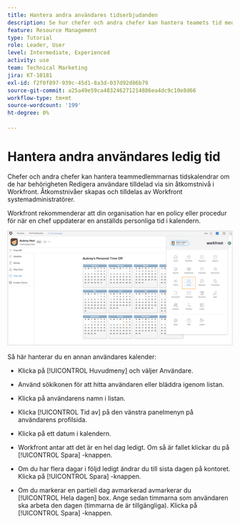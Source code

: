 ```yaml
---
title: Hantera andra användares tidserbjudanden
description: Se hur chefer och andra chefer kan hantera teamets tid med kalendrar.
feature: Resource Management
type: Tutorial
role: Leader, User
level: Intermediate, Experienced
activity: use
team: Technical Marketing
jira: KT-10181
exl-id: f2f0f897-939c-45d1-8a3d-037d92d86b79
source-git-commit: a25a49e59ca483246271214886ea4dc9c10e8d66
workflow-type: tm+mt
source-wordcount: '199'
ht-degree: 0%

---
```


# Hantera andra användares ledig tid

Chefer och andra chefer kan hantera teammedlemmarnas tidskalendrar om de har behörigheten Redigera användare tilldelad via sin åtkomstnivå i Workfront. Åtkomstnivåer skapas och tilldelas av Workfront systemadministratörer.

Workfront rekommenderar att din organisation har en policy eller procedur för när en chef uppdaterar en anställds personliga tid i kalendern.

![användare på huvudmenyn](assets/mouto_01.png)

Så här hanterar du en annan användares kalender:

* Klicka på [!UICONTROL Huvudmeny] och väljer Användare.

* Använd sökikonen för att hitta användaren eller bläddra igenom listan.

* Klicka på användarens namn i listan.

* Klicka [!UICONTROL Tid av] på den vänstra panelmenyn på användarens profilsida.

* Klicka på ett datum i kalendern.

* Workfront antar att det är en hel dag ledigt. Om så är fallet klickar du på [!UICONTROL Spara] -knappen.

* Om du har flera dagar i följd ledigt ändrar du till sista dagen på kontoret. Klicka på [!UICONTROL Spara] -knappen.

* Om du markerar en partiell dag avmarkerad avmarkerar du [!UICONTROL Hela dagen] box. Ange sedan timmarna som användaren ska arbeta den dagen (timmarna de är tillgängliga). Klicka på [!UICONTROL Spara] -knappen.
